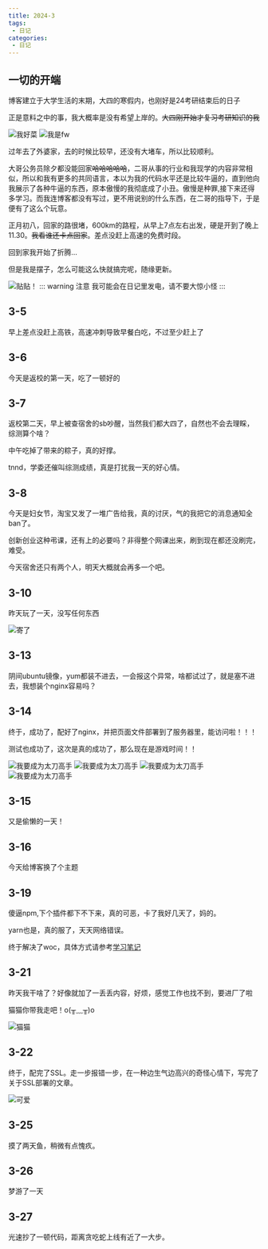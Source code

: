 ```yaml
---
title: 2024-3
tags:
 - 日记
categories: 
 - 日记
---
```

## 一切的开端

博客建立于大学生活的末期，大四的寒假内，也刚好是24考研结束后的日子

正是意料之中的事，我大概率是没有希望上岸的。~~大四刚开始才复习考研知识的我~~

![我好菜](/assets/img/我好菜.jpg)
![我是fw](/assets/img/我是fw.jpg)

过年去了外婆家，去的时候比较早，还没有大堵车，所以比较顺利。

大哥公务员除夕都没能回家~~哈哈哈哈哈~~，二哥从事的行业和我现学的内容非常相似，所以和我有更多的共同语言，本以为我的代码水平还是比较牛逼的，直到他向我展示了各种牛逼的东西，原本傲慢的我彻底成了小丑。傲慢是种罪,接下来还得多学习。而我连博客都没有写过，更不用说别的什么东西，在二哥的指导下，于是便有了这么个玩意。

正月初八，回家的路很堵，600km的路程，从早上7点左右出发，硬是开到了晚上11.30。~~我看谁还卡点回家~~。差点没赶上高速的免费时段。

回到家我开始了折腾...

但是我是摆子，怎么可能这么快就搞完呢，随缘更新。

![贴贴！](/assets/img/恋和觉.gif)
::: warning 注意
我可能会在日记里发电，请不要大惊小怪
:::

## 3-5
早上差点没赶上高铁，高速冲刺导致早餐白吃，不过至少赶上了

## 3-6
今天是返校的第一天，吃了一顿好的

## 3-7
返校第二天，早上被查宿舍的sb吵醒，当然我们都大四了，自然也不会去理睬，综测算个啥？

中午吃掉了带来的粽子，真的好撑。

tnnd，学委还催叫综测成绩，真是打扰我一天的好心情。

## 3-8
今天是妇女节，淘宝又发了一堆广告给我，真的讨厌，气的我把它的消息通知全ban了。

创新创业这种弔课，还有上的必要吗？非得整个网课出来，刷到现在都还没刷完，难受。

今天宿舍还只有两个人，明天大概就会再多一个吧。

## 3-10
昨天玩了一天，没写任何东西

![寄了](/assets/img/寄了.jpg)

## 3-13
阴间ubuntu镜像，yum都装不进去，一会报这个异常，啥都试过了，就是塞不进去，我想装个nginx容易吗？

## 3-14
终于，成功了，配好了nginx，并把页面文件部署到了服务器里，能访问啦！！！

测试也成功了，这次是真的成功了，那么现在是游戏时间！！

![我要成为太刀高手](/assets/img/太刀高手.jpg)
![我要成为太刀高手](/assets/img/红眼大狮子.jpg)
![我要成为太刀高手](/assets/img/没打过.jpg)
![我要成为太刀高手](/assets/img/不当太刀高手了.jpg)

## 3-15
又是偷懒的一天！

## 3-16
今天给博客换了个主题

## 3-19
傻逼npm,下个插件都下不下来，真的可恶，卡了我好几天了，妈的。

yarn也是，真的服了，天天网络错误。

终于解决了woc，具体方式请参考[学习笔记](http://localhost:8080/docs/note7.html)

## 3-21
昨天我干啥了？好像就加了一丢丢内容，好烦，感觉工作也找不到，要进厂了啦

猫猫你带我走吧！o(╥﹏╥)o

![猫猫](/assets/img/猫猫无语.jpg)

## 3-22
终于，配完了SSL。走一步报错一步，在一种边生气边高兴的奇怪心情下，写完了关于SSL部署的文章。

![可爱](/assets/img/可爱头图.webp)

## 3-25
摸了两天鱼，稍微有点愧疚。

## 3-26
梦游了一天

## 3-27
光速抄了一顿代码，距离贪吃蛇上线有近了一大步。